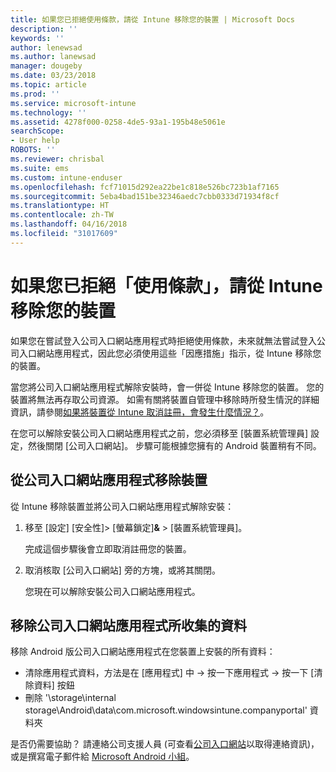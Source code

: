 ```yaml
---
title: 如果您已拒絕使用條款，請從 Intune 移除您的裝置 | Microsoft Docs
description: ''
keywords: ''
author: lenewsad
ms.author: lanewsad
manager: dougeby
ms.date: 03/23/2018
ms.topic: article
ms.prod: ''
ms.service: microsoft-intune
ms.technology: ''
ms.assetid: 4278f000-0258-4de5-93a1-195b48e5061e
searchScope:
- User help
ROBOTS: ''
ms.reviewer: chrisbal
ms.suite: ems
ms.custom: intune-enduser
ms.openlocfilehash: fcf71015d292ea22be1c818e526bc723b1af7165
ms.sourcegitcommit: 5eba4bad151be32346aedc7cbb0333d71934f8cf
ms.translationtype: HT
ms.contentlocale: zh-TW
ms.lasthandoff: 04/16/2018
ms.locfileid: "31017609"
---
```

# <a name="remove-your-device-from-management-if-you-declined-terms-of-use"></a>如果您已拒絕「使用條款」，請從 Intune 移除您的裝置

如果您在嘗試登入公司入口網站應用程式時拒絕使用條款，未來就無法嘗試登入公司入口網站應用程式，因此您必須使用這些「因應措施」指示，從 Intune 移除您的裝置。

當您將公司入口網站應用程式解除安裝時，會一併從 Intune 移除您的裝置。 您的裝置將無法再存取公司資源。 如需有關將裝置自管理中移除時所發生情況的詳細資訊，請參閱[如果將裝置從 Intune 取消註冊，會發生什麼情況？](what-happens-if-you-unenroll-your-device-from-intune-android.md)。

在您可以解除安裝公司入口網站應用程式之前，您必須移至 [裝置系統管理員] 設定，然後關閉 [公司入口網站]。 步驟可能根據您擁有的 Android 裝置稍有不同。

## <a name="removing-the-device-from-the-company-portal-app"></a>從公司入口網站應用程式移除裝置

從 Intune 移除裝置並將公司入口網站應用程式解除安裝：

1.  移至 [設定] [安全性]&gt; [螢幕鎖定]**&amp;**  &gt; [裝置系統管理員]。

    完成這個步驟後會立即取消註冊您的裝置。

2.  取消核取 [公司入口網站] 旁的方塊，或將其關閉。

    您現在可以解除安裝公司入口網站應用程式。

## <a name="removing-data-collected-by-the-company-portal-app"></a>移除公司入口網站應用程式所收集的資料

移除 Android 版公司入口網站應用程式在您裝置上安裝的所有資料：

  - 清除應用程式資料，方法是在 [應用程式] 中 -> 按一下應用程式 -> 按一下 [清除資料] 按鈕
  - 刪除 '\storage\internal storage\Android\data\com.microsoft.windowsintune.companyportal' 資料夾


是否仍需要協助？ 請連絡公司支援人員 (可查看[公司入口網站](https://portal.manage.microsoft.com#HelpDeskDialog)以取得連絡資訊)，或是撰寫電子郵件給 <a href="mailto:wintunedroidfbk@microsoft.com?subject=I'm having unenrolling my Android device&body=Describe the issue you're experiencing here.">Microsoft Android 小組</a>。
